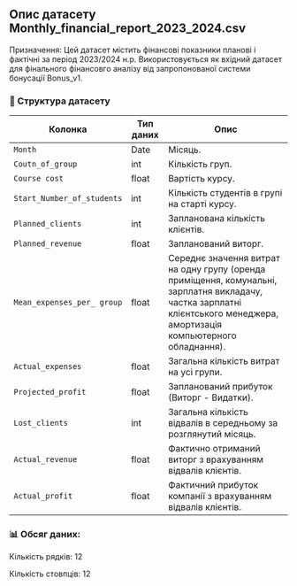## Опис датасету Monthly_financial_report_2023_2024.csv

Призначення:
Цей датасет містить фінансові показники планові і фактічні за період 2023/2024 н.р. Використовується як вхідний датасет для фінального фінансовго аналізу від запропонованої системи бонусації Bonus_v1.

### 🧾 Структура датасету

| Колонка                | Тип даних | Опис                                                                 |
|-----------------------|-----------|----------------------------------------------------------------------|
| `Month`        | Date    | Місяць.                                      |
| `Coutn_of_group` |  int   | Кількість груп.                                      |
| `Course cost` | float   |Вартість курсу. |
| `Start_Number_of_students` | int   |Кількість студентів в групі на старті курсу. |
| `Planned_clients` | int   |Запланована кількість клієнтів. |
| `Planned_revenue` | float   |Запланований виторг. |
| `Mean_expenses_per_ group`| float |Середнє значення витрат на одну групу (оренда приміщення, комунальні, зарплатня викладачу, частка зарплатні клієнтського менеджера, амортизація компьютерного обладнання). |
| `Actual_expenses` | float    | Загальна кількість витрат на усі групи.          |
| `Projected_profit` | float    | Запланований прибуток (Виторг - Видатки).     |
| `Lost_clients` | int |Загальна кількість відвалів в середньому за розглянутий місяць. |
| `Actual_revenue` | float | Фактично отриманий виторг з врахуванням відвалів клієнтів. |
| `Actual_profit`  | float    | Фактичний прибуток компанії з врахуванням відвалів клієнтів.  |


### 📊 Обсяг даних:

Кількість рядків: 12 

Кількість стовпців: 12

